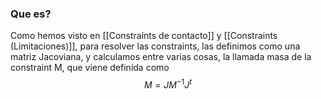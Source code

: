 ### Que es?
Como hemos visto en [[Constraints de contacto]] y [[Constraints (Limitaciones)]], para resolver las constraints, las definimos como una matriz Jacoviana, y calculamos entre varias cosas, la llamada masa de la constraint M, que viene definida como
$$M = J M^{-1} J^t$$
